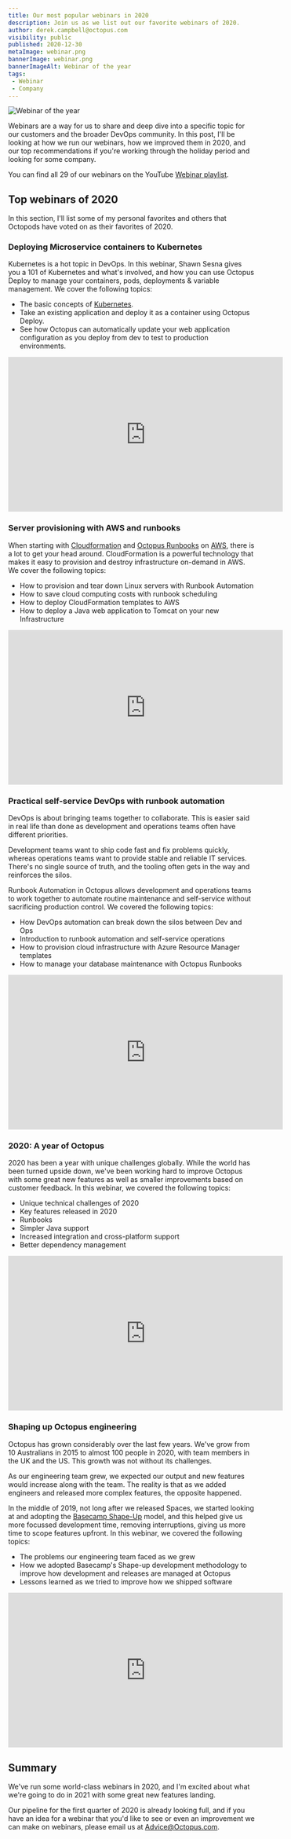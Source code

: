```yaml
---
title: Our most popular webinars in 2020
description: Join us as we list out our favorite webinars of 2020. 
author: derek.campbell@octopus.com
visibility: public
published: 2020-12-30
metaImage: webinar.png
bannerImage: webinar.png
bannerImageAlt: Webinar of the year
tags:
 - Webinar
 - Company
---
```


![Webinar of the year](webinar.png)

Webinars are a way for us to share and deep dive into a specific topic for our customers and the broader DevOps community. In this post, I'll be looking at how we run our webinars, how we improved them in 2020, and our top recommendations if you're working through the holiday period and looking for some company.

You can find all 29 of our webinars on the YouTube [Webinar playlist](https://www.youtube.com/watch?v=AjQhW5lC4Qs&list=PLAGskdGvlaw2ph_YPvMquJlzgYd7bEDba).

## Top webinars of 2020

In this section, I'll list some of my personal favorites and others that Octopods have voted on as their favorites of 2020.

### Deploying Microservice containers to Kubernetes

Kubernetes is a hot topic in DevOps. In this webinar, Shawn Sesna gives you a 101 of Kubernetes and what's involved, and how you can use Octopus Deploy to manage your containers, pods, deployments & variable management. We cover the following topics:

- The basic concepts of [Kubernetes](https://octopus.com/docs/deployment-examples/kubernetes-deployments/deploy-container).
- Take an existing application and deploy it as a container using Octopus Deploy.
- See how Octopus can automatically update your web application configuration as you deploy from dev to test to production environments.

<iframe width="560" height="315" src="https://www.youtube.com/embed/mj2oNBIYetc" frameborder="0" allowfullscreen></iframe>

### Server provisioning with AWS and runbooks

When starting with [Cloudformation](https://aws.amazon.com/cloudformation/) and [Octopus Runbooks](https://octopus.com/docs/runbooks) on [AWS](https://aws.amazon.com), there is a lot to get your head around. CloudFormation is a powerful technology that makes it easy to provision and destroy infrastructure on-demand in AWS. We cover the following topics:

- How to provision and tear down Linux servers with Runbook Automation
- How to save cloud computing costs with runbook scheduling
- How to deploy CloudFormation templates to AWS
- How to deploy a Java web application to Tomcat on your new Infrastructure

<iframe width="560" height="315" src="https://www.youtube.com/embed/6cKhypLE11I" frameborder="0" allowfullscreen></iframe>

### Practical self-service DevOps with runbook automation

DevOps is about bringing teams together to collaborate. This is easier said in real life than done as development and operations teams often have different priorities.

Development teams want to ship code fast and fix problems quickly, whereas operations teams want to provide stable and reliable IT services. There's no single source of truth, and the tooling often gets in the way and reinforces the silos.

Runbook Automation in Octopus allows development and operations teams to work together to automate routine maintenance and self-service without sacrificing production control. We covered the following topics:

- How DevOps automation can break down the silos between Dev and Ops
- Introduction to runbook automation and self-service operations
- How to provision cloud infrastructure with Azure Resource Manager templates
- How to manage your database maintenance with Octopus Runbooks

<iframe width="560" height="315" src="https://www.youtube.com/embed/HjXl_Vz6uu0" frameborder="0" allowfullscreen></iframe>

### 2020: A year of Octopus

2020 has been a year with unique challenges globally. While the world has been turned upside down, we've been working hard to improve Octopus with some great new features as well as smaller improvements based on customer feedback. In this webinar, we covered the following topics:

- Unique technical challenges of 2020
- Key features released in 2020
- Runbooks
- Simpler Java support
- Increased integration and cross-platform support
- Better dependency management

<iframe width="560" height="315" src="https://www.youtube.com/embed/apxzK-rDHIc" frameborder="0" allowfullscreen></iframe>

### Shaping up Octopus engineering

Octopus has grown considerably over the last few years. We've grow from 10 Australians in 2015 to almost 100 people in 2020, with team members in the UK and the US. This growth was not without its challenges.

As our engineering team grew, we expected our output and new features would increase along with the team. The reality is that as we added engineers and released more complex features, the opposite happened.

In the middle of 2019, not long after we released Spaces, we started looking at and adopting the [Basecamp Shape-Up](https://basecamp.com/shapeup) model, and this helped give us more focussed development time, removing interruptions, giving us more time to scope features upfront. In this webinar, we covered the following topics:

- The problems our engineering team faced as we grew
- How we adopted Basecamp's Shape-up development methodology to improve how development and releases are managed at Octopus
- Lessons learned as we tried to improve how we shipped software

<iframe width="560" height="315" src="https://www.youtube.com/embed/AjQhW5lC4Qs" frameborder="0" allowfullscreen></iframe>

## Summary

We've run some world-class webinars in 2020, and I'm excited about what we're going to do in 2021 with some great new features landing. 

Our pipeline for the first quarter of 2020 is already looking full, and if you have an idea for a webinar that you'd like to see or even an improvement we can make on webinars, please email us at <Advice@Octopus.com>.

